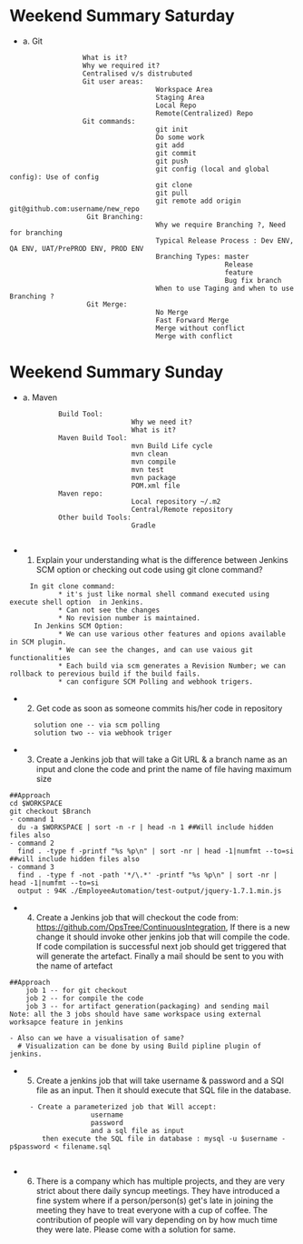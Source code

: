 # Weekend Summary Saturday

* a. Git
```
                  What is it?
                  Why we required it?
                  Centralised v/s distrubuted
                  Git user areas:
                                    Workspace Area
                                    Staging Area
                                    Local Repo
                                    Remote(Centralized) Repo
                  Git commands:
                                    git init
                                    Do some work
                                    git add
                                    git commit
                                    git push
                                    git config (local and global config): Use of config
                                    git clone
                                    git pull
                                    git remote add origin git@github.com:username/new_repo
                   Git Branching:
                                    Why we require Branching ?, Need for branching
                                    Typical Release Process : Dev ENV, QA ENV, UAT/PrePROD ENV, PROD ENV
                                    Branching Types: master
                                                     Release
                                                     feature
                                                     Bug fix branch
                                    When to use Taging and when to use Branching ?
                   Git Merge:
                                    No Merge
                                    Fast Forward Merge
                                    Merge without conflict
                                    Merge with conflict
```                                    

# Weekend Summary Sunday

* a. Maven
```
            Build Tool:
                              Why we need it?
                              What is it?
            Maven Build Tool:
                              mvn Build Life cycle
                              mvn clean
                              mvn compile
                              mvn test
                              mvn package
                              POM.xml file
            Maven repo:       
                              Local repository ~/.m2
                              Central/Remote repository
            Other build Tools:
                              Gradle      
                              
```

* 1. Explain your understanding what is the difference between Jenkins SCM option or checking out code using git clone command?
```
     In git clone command:
            * it's just like normal shell command executed using execute shell option  in Jenkins.
            * Can not see the changes
            * No revision number is maintained.
      In Jenkins SCM Option:
            * We can use various other features and opions available in SCM plugin.
            * We can see the changes, and can use vaious git functionalities
            * Each build via scm generates a Revision Number; we can rollback to perevious build if the build fails.
            * can configure SCM Polling and webhook trigers.
```

* 2. Get code as soon as someone commits his/her code in repository
```
      solution one -- via scm polling
      solution two -- via webhook triger
```

* 3. Create a Jenkins job that will take a Git URL & a branch name as an input and clone the code and print the name of file having maximum size
```
##Approach
cd $WORKSPACE
git checkout $Branch
- command 1
  du -a $WORKSPACE | sort -n -r | head -n 1 ##Will include hidden files also
- command 2
  find . -type f -printf "%s %p\n" | sort -nr | head -1|numfmt --to=si ##will include hidden files also
- command 3
  find . -type f -not -path '*/\.*' -printf "%s %p\n" | sort -nr | head -1|numfmt --to=si
  output : 94K ./EmployeeAutomation/test-output/jquery-1.7.1.min.js
```

* 4. Create a Jenkins job that will checkout the code from: https://github.com/OpsTree/ContinuousIntegration, If there is a new change it should invoke other jenkins job that will compile the code. If code compilation is successful next job should get triggered that will generate the artefact. Finally a mail should be sent to you with the name of artefact
```
##Approach
    job 1 -- for git checkout
    job 2 -- for compile the code
    job 3 -- for artifact generation(packaging) and sending mail
Note: all the 3 jobs should have same workspace using external worksapce feature in jenkins

- Also can we have a visualisation of same?
  # Visualization can be done by using Build pipline plugin of jenkins.
```
  
* 5. Create a jenkins job that will take username & password and a SQl file as an input. Then it should execute that SQL file in the database.
```
     - Create a parameterized job that Will accept:
                    username
                    password
                    and a sql file as input
        then execute the SQL file in database : mysql -u $username -p$password < filename.sql
        
```

* 6. There is a company which has multiple projects, and they are very strict about there daily syncup meetings. They have introduced a fine system where if a person/person(s) get's late in joining the meeting they have to treat everyone with a cup of coffee. The contribution of people will vary depending on by how much time they were late. Please come with a solution for same.

